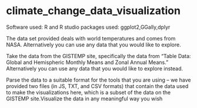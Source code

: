 # climate_change_data_visualization

Software used: R and R studio
packages used: ggplot2,GGally,dplyr

The data set provided deals with world temperatures and comes from NASA. Alternatively you can use any data that you would like to explore.

Take the data from the GISTEMP site, specifically the data from “Table Data: Global and Hemispheric Monthly Means and Zonal Annual Means.” Alternatively you can use any data that you would like to explore instead.

Parse the data to a suitable format for the tools that you are using – we have provided two files (in JS, TXT, and CSV formats) that contain the data used to make the visualizations here, which is a subset of the data on the GISTEMP site.Visualize the data in any meaningful way you wish
